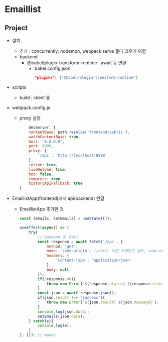 # Emaillist

## Project

* 설치
    * 추가 : concurrently; nodemon, webpack serve 둘다 띄우기 위함
    * backend
        * @babel/plugin-transform-runtime : await 등 변환
            * babel.config.json
                ```json
                "plugins": ["@babel/plugin-transform-runtime"]
                ```
* scripts
    * build : client 용

* webpack.config.js
    * proxy 설정
        ```js
            devServer: {
            contentBase: path.resolve('frontend/public'),
            watchContentBase: true,
            host: "0.0.0.0",
            port: 9999,
            proxy: {
                '/api': 'http://localhost:8888'
            },
            inline: true,
            liveReload: true,
            hot: false,
            compress: true,
            historyApiFallback: true
        }
        ```

* EmaillistApp(frontend)에서 api(backend) 연결
    * EmaillistApp 추가한 것
        ```js
        const [emails, setEmails] = useState([]);

        useEffect(async() => {
            try{
                // backend 로 보내기
                const response = await fetch('/api', {
                    method: 'get',
                    mode: 'same-origin', //cors: 다른 도메인인 경우, same-origin: 같은 도메인인 경우
                    headers: {
                        'Content-Type': 'application/json'
                    },
                    body: null
                });
                if(!response.ok){
                    throw new Error(`${response.status} ${response.statusText}`);
                }
                const json = await response.json();
                if(json.result !== 'success'){
                    throw new Error(`${json.result} ${json.message}`);
                }
                console.log(json.data);
                setEmails(json.data);
            } catch(e){
                console.log(e);
            }
        }, []); // mount
        ```
